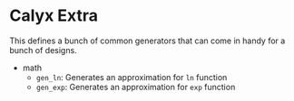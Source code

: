 # Calyx Extra

This defines a bunch of common generators that can come in handy for a bunch of designs.

- math
    - `gen_ln`: Generates an approximation for `ln` function
    - `gen_exp`: Generates an approximation for `exp` function